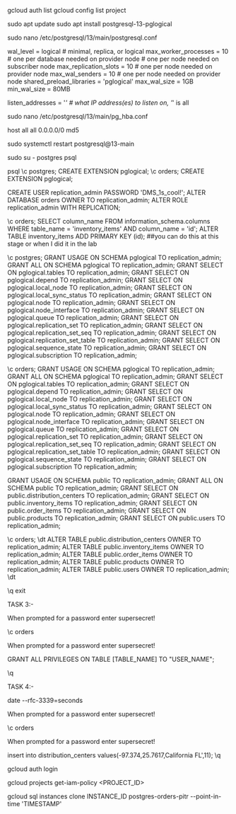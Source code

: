 gcloud auth list
gcloud config list project

sudo apt update
sudo apt install postgresql-13-pglogical

sudo nano /etc/postgresql/13/main/postgresql.conf


wal_level = logical         # minimal, replica, or logical
max_worker_processes = 10   # one per database needed on provider node
                            # one per node needed on subscriber node
max_replication_slots = 10  # one per node needed on provider node
max_wal_senders = 10        # one per node needed on provider node
shared_preload_libraries = 'pglogical'
max_wal_size = 1GB
min_wal_size = 80MB

listen_addresses = '*'         # what IP address(es) to listen on, '*' is all

sudo nano /etc/postgresql/13/main/pg_hba.conf

host    all all 0.0.0.0/0   md5

sudo systemctl restart postgresql@13-main

sudo su - postgres
psql

psql
\c postgres;
CREATE EXTENSION pglogical;
\c orders;
CREATE EXTENSION pglogical;


CREATE USER replication_admin PASSWORD 'DMS_1s_cool!';
ALTER DATABASE orders OWNER TO replication_admin;
ALTER ROLE replication_admin WITH REPLICATION;



\c orders;
SELECT column_name FROM information_schema.columns WHERE table_name = 'inventory_items' AND column_name = 'id';
ALTER TABLE inventory_items ADD PRIMARY KEY (id);
##you can do this at this stage or when I did it in the lab





\c postgres;
GRANT USAGE ON SCHEMA pglogical TO replication_admin;
GRANT ALL ON SCHEMA pglogical TO replication_admin;
GRANT SELECT ON pglogical.tables TO replication_admin;
GRANT SELECT ON pglogical.depend TO replication_admin;
GRANT SELECT ON pglogical.local_node TO replication_admin;
GRANT SELECT ON pglogical.local_sync_status TO replication_admin;
GRANT SELECT ON pglogical.node TO replication_admin;
GRANT SELECT ON pglogical.node_interface TO replication_admin;
GRANT SELECT ON pglogical.queue TO replication_admin;
GRANT SELECT ON pglogical.replication_set TO replication_admin;
GRANT SELECT ON pglogical.replication_set_seq TO replication_admin;
GRANT SELECT ON pglogical.replication_set_table TO replication_admin;
GRANT SELECT ON pglogical.sequence_state TO replication_admin;
GRANT SELECT ON pglogical.subscription TO replication_admin;



\c orders;
GRANT USAGE ON SCHEMA pglogical TO replication_admin;
GRANT ALL ON SCHEMA pglogical TO replication_admin;
GRANT SELECT ON pglogical.tables TO replication_admin;
GRANT SELECT ON pglogical.depend TO replication_admin;
GRANT SELECT ON pglogical.local_node TO replication_admin;
GRANT SELECT ON pglogical.local_sync_status TO replication_admin;
GRANT SELECT ON pglogical.node TO replication_admin;
GRANT SELECT ON pglogical.node_interface TO replication_admin;
GRANT SELECT ON pglogical.queue TO replication_admin;
GRANT SELECT ON pglogical.replication_set TO replication_admin;
GRANT SELECT ON pglogical.replication_set_seq TO replication_admin;
GRANT SELECT ON pglogical.replication_set_table TO replication_admin;
GRANT SELECT ON pglogical.sequence_state TO replication_admin;
GRANT SELECT ON pglogical.subscription TO replication_admin;


GRANT USAGE ON SCHEMA public TO replication_admin;
GRANT ALL ON SCHEMA public TO replication_admin;
GRANT SELECT ON public.distribution_centers TO replication_admin;
GRANT SELECT ON public.inventory_items TO replication_admin;
GRANT SELECT ON public.order_items TO replication_admin;
GRANT SELECT ON public.products TO replication_admin;
GRANT SELECT ON public.users TO replication_admin;


\c orders;
\dt
ALTER TABLE public.distribution_centers OWNER TO replication_admin;
ALTER TABLE public.inventory_items OWNER TO replication_admin;
ALTER TABLE public.order_items OWNER TO replication_admin;
ALTER TABLE public.products OWNER TO replication_admin;
ALTER TABLE public.users OWNER TO replication_admin;
\dt


\q
exit


TASK 3:-

When prompted for a password enter supersecret!

\c orders

When prompted for a password enter supersecret!

GRANT ALL PRIVILEGES ON TABLE [TABLE_NAME] TO "USER_NAME";

\q


TASK 4:-

date --rfc-3339=seconds


When prompted for a password enter supersecret!

\c orders

When prompted for a password enter supersecret!

insert into distribution_centers values(-97.374,25.7617,California FL',11);
\q



gcloud auth login

gcloud projects get-iam-policy <PROJECT_ID>


gcloud sql instances clone INSTANCE_ID  postgres-orders-pitr --point-in-time 'TIMESTAMP'

